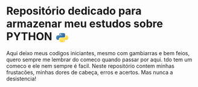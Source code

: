 # Repositório dedicado para armazenar meu estudos sobre PYTHON <img align="center" height="30" width="40" src="https://raw.githubusercontent.com/devicons/devicon/master/icons/python/python-original.svg">

Aqui deixo meus codigos iniciantes, mesmo com gambiarras e bem feios, quero sempre me lembrar do comeco quando passar por aqui. tdo tem um comeco e ele nem sempre é facil.
Neste repositório contem minhas frustacões, minhas dores de cabeça, erros e acertos. Mas nunca a desistencia!
